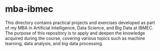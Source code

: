 # mba-ibmec

This directory contains practical projects and exercises developed as part of my MBA in Artificial Intelligence, Data Science, and Big Data at IBMEC. 
The purpose of this repository is to apply and deepen the knowledge acquired during the course, covering various topics such as machine learning, data analysis, and big data processing.
